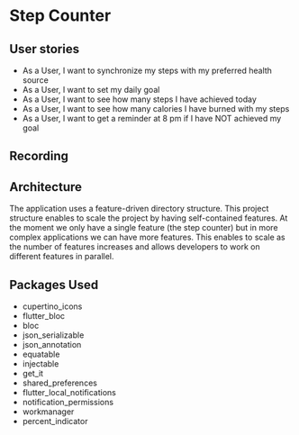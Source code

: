 # Step Counter

## User stories

- As a User, I want to synchronize my steps with my preferred health source
- As a User, I want to set my daily goal
- As a User, I want to see how many steps I have achieved today
- As a User, I want to see how many calories I have burned with my steps
- As a User, I want to get a reminder at 8 pm if I have NOT achieved my goal

## Recording

## Architecture

The application uses a feature-driven directory structure. This project structure enables to scale the project by having self-contained features. At the moment we only have a single feature (the step counter) but in more complex applications we can have more features. This enables to scale as the number of features increases and allows developers to work on different features in parallel.

## Packages Used

- cupertino_icons
- flutter_bloc
- bloc
- json_serializable
- json_annotation
- equatable
- injectable
- get_it
- shared_preferences
- flutter_local_notifications
- notification_permissions
- workmanager
- percent_indicator
